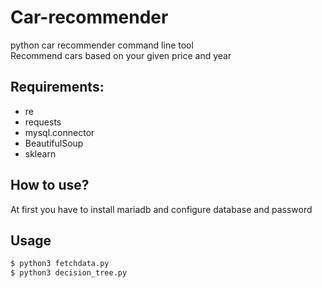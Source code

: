 # Car-recommender
python car recommender command line tool <br />
Recommend cars based on your given price and year

## Requirements:
* re
* requests
* mysql.connector
* BeautifulSoup
* sklearn

## How to use?
At first you have to install mariadb and configure database and password

## Usage
```bash
$ python3 fetchdata.py
$ python3 decision_tree.py
